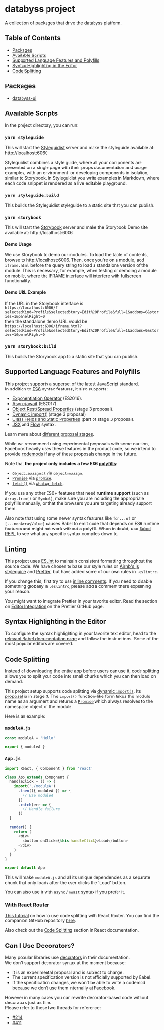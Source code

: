 # databyss project

A collection of packages that drive the databyss platform.

## Table of Contents

- [Packages](#packages)
- [Available Scripts](#available-scripts)
- [Supported Language Features and Polyfills](#supported-language-features-and-polyfills)
- [Syntax Highlighting in the Editor](#syntax-highlighting-in-the-editor)
- [Code Splitting](#code-splitting)

## Packages

- [databyss-ui](packages/databyss-ui)

## Available Scripts

In the project directory, you can run:

### `yarn styleguide`

This will start the [Styleguidist](https://react-styleguidist.js.org/) server and make the styleguide available at: http://localhost:6060

Styleguidist combines a style guide, where all your components are presented on a single page with their props documentation and usage examples, with an environment for developing components in isolation, similar to Storybook. In Styleguidist you write examples in Markdown, where each code snippet is rendered as a live editable playground.

### `yarn styleguide:build`

This builds the Styleguidist styleguide to a static site that you can publish.

### `yarn storybook`

This will start the [Storybook](https://storybook.js.org/) server and make the Storybook Demo site available at: http://localhost:6006

#### Demo Usage

We use Storybook to demo our modules. To load the table of contents, browse to http://localhost:6006. Then, once you're on a module, add `iframe.html` before the query string to load a standalone version of the module. This is necessary, for example, when testing or demoing a module on mobile, where the IFRAME interface will interfere with fullscreen functionality.

#### Demo URL Example

If the URL in the Storybook interface is  
`https://localhost:6006/?selectedKind=Profile&selectedStory=Edit%20Profile&full=1&addons=0&stories=1&panelRight=0`  
then the standalone demo URL would be
`https://localhost:6006/iframe.html?selectedKind=Profile&selectedStory=Edit%20Profile&full=1&addons=0&stories=1&panelRight=0`

### `yarn storybook:build`

This builds the Storybook app to a static site that you can publish.

## Supported Language Features and Polyfills

This project supports a superset of the latest JavaScript standard.<br>
In addition to [ES6](https://github.com/lukehoban/es6features) syntax features, it also supports:

- [Exponentiation Operator](https://github.com/rwaldron/exponentiation-operator) (ES2016).
- [Async/await](https://github.com/tc39/ecmascript-asyncawait) (ES2017).
- [Object Rest/Spread Properties](https://github.com/sebmarkbage/ecmascript-rest-spread) (stage 3 proposal).
- [Dynamic import()](https://github.com/tc39/proposal-dynamic-import) (stage 3 proposal)
- [Class Fields and Static Properties](https://github.com/tc39/proposal-class-public-fields) (part of stage 3 proposal).
- [JSX](https://facebook.github.io/react/docs/introducing-jsx.html) and [Flow](https://flowtype.org/) syntax.

Learn more about [different proposal stages](https://babeljs.io/docs/plugins/#presets-stage-x-experimental-presets-).

While we recommend using experimental proposals with some caution, Facebook heavily uses these features in the product code, so we intend to provide [codemods](https://medium.com/@cpojer/effective-javascript-codemods-5a6686bb46fb) if any of these proposals change in the future.

Note that **the project only includes a few ES6 [polyfills](https://en.wikipedia.org/wiki/Polyfill)**:

- [`Object.assign()`](https://developer.mozilla.org/en/docs/Web/JavaScript/Reference/Global_Objects/Object/assign) via [`object-assign`](https://github.com/sindresorhus/object-assign).
- [`Promise`](https://developer.mozilla.org/en-US/docs/Web/JavaScript/Reference/Global_Objects/Promise) via [`promise`](https://github.com/then/promise).
- [`fetch()`](https://developer.mozilla.org/en/docs/Web/API/Fetch_API) via [`whatwg-fetch`](https://github.com/github/fetch).

If you use any other ES6+ features that need **runtime support** (such as `Array.from()` or `Symbol`), make sure you are including the appropriate polyfills manually, or that the browsers you are targeting already support them.

Also note that using some newer syntax features like `for...of` or `[...nonArrayValue]` causes Babel to emit code that depends on ES6 runtime features and might not work without a polyfill. When in doubt, use [Babel REPL](https://babeljs.io/repl/) to see what any specific syntax compiles down to.

## Linting

This project uses [ESLint](https://eslint.org/) to maintain consistent formatting throughout the source code. We have chosen to base our style rules on [Airnb's js styleguide](https://github.com/airbnb/javascript) and [Prettier](https://prettier.io/docs/en/index.html), but have added some of our own rules in `.eslintrc`.

If you change this, first try to use [inline comments](https://eslint.org/docs/user-guide/configuring#disabling-rules-with-inline-comments). If you need to disable something globally in `.eslintrc`, please add a comment there explaining your reason.

You might want to integrate Prettier in your favorite editor. Read the section on [Editor Integration](https://prettier.io/docs/en/editors.html) on the Prettier GitHub page.

## Syntax Highlighting in the Editor

To configure the syntax highlighting in your favorite text editor, head to the [relevant Babel documentation page](https://babeljs.io/docs/editors) and follow the instructions. Some of the most popular editors are covered.

## Code Splitting

Instead of downloading the entire app before users can use it, code splitting allows you to split your code into small chunks which you can then load on demand.

This project setup supports code splitting via [dynamic `import()`](http://2ality.com/2017/01/import-operator.html#loading-code-on-demand). Its [proposal](https://github.com/tc39/proposal-dynamic-import) is in stage 3. The `import()` function-like form takes the module name as an argument and returns a [`Promise`](https://developer.mozilla.org/en-US/docs/Web/JavaScript/Reference/Global_Objects/Promise) which always resolves to the namespace object of the module.

Here is an example:

### `moduleA.js`

```js
const moduleA = 'Hello'

export { moduleA }
```

### `App.js`

```js
import React, { Component } from 'react'

class App extends Component {
  handleClick = () => {
    import('./moduleA')
      .then(({ moduleA }) => {
        // Use moduleA
      })
      .catch(err => {
        // Handle failure
      })
  }

  render() {
    return (
      <div>
        <button onClick={this.handleClick}>Load</button>
      </div>
    )
  }
}

export default App
```

This will make `moduleA.js` and all its unique dependencies as a separate chunk that only loads after the user clicks the 'Load' button.

You can also use it with `async` / `await` syntax if you prefer it.

### With React Router

[This tutorial](http://serverless-stack.com/chapters/code-splitting-in-create-react-app.html) on how to use code splitting with React Router. You can find the companion GitHub repository [here](https://github.com/AnomalyInnovations/serverless-stack-demo-client/tree/code-splitting-in-create-react-app).

Also check out the [Code Splitting](https://reactjs.org/docs/code-splitting.html) section in React documentation.

## Can I Use Decorators?

Many popular libraries use [decorators](https://medium.com/google-developers/exploring-es7-decorators-76ecb65fb841) in their documentation.<br>
We don't support decorator syntax at the moment because:

- It is an experimental proposal and is subject to change.
- The current specification version is not officially supported by Babel.
- If the specification changes, we won’t be able to write a codemod because we don’t use them internally at Facebook.

However in many cases you can rewrite decorator-based code without decorators just as fine.<br>
Please refer to these two threads for reference:

- [#214](https://github.com/facebookincubator/create-react-app/issues/214)
- [#411](https://github.com/facebookincubator/create-react-app/issues/411)
